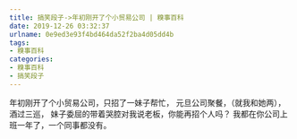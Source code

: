 ```yaml
---
title: 搞笑段子->年初刚开了个小贸易公司 | 糗事百科
date: 2019-12-26 03:32:37
urlname: 0e9ed3e93f4bd464da52f2ba4d05dd4b
tags: 
- 糗事百科
categories:
- 糗事百科
- 搞笑段子
---
```

年初刚开了个小贸易公司，只招了一妹子帮忙， 元旦公司聚餐，（就我和她两），酒过三巡， 妹子委屈的带着哭腔对我说老板，你能再招个人吗？ 我都在你公司上班一年了，一个同事都没有。


